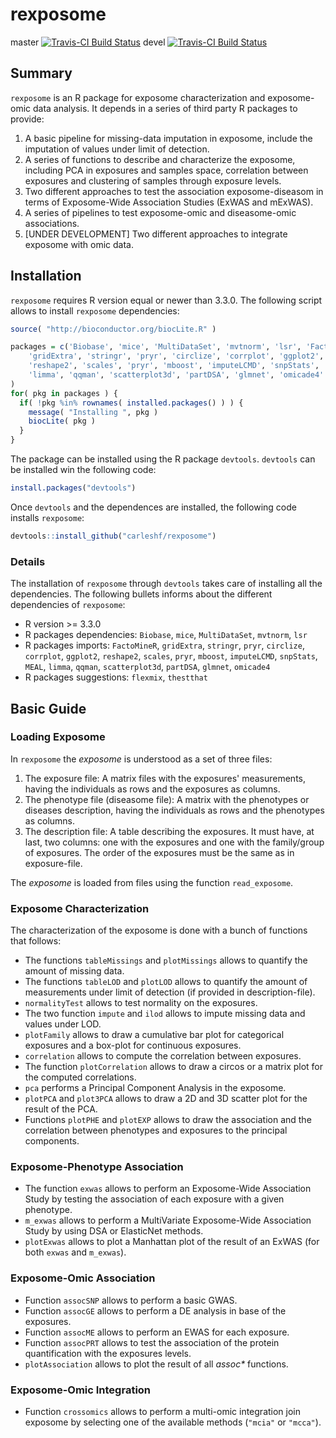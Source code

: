 # rexposome

master [![Travis-CI Build Status](https://travis-ci.org/carleshf/rexposome.svg?branch=master)](https://travis-ci.org/carleshf/rexposome) 
devel [![Travis-CI Build Status](https://travis-ci.org/carleshf/rexposome.svg?branch=devel)](https://travis-ci.org/carleshf/rexposome)

## Summary

`rexposome` is an R package for exposome characterization and exposome-omic data analysis. It depends in a series of third party R packages to provide:

  1. A basic pipeline for missing-data imputation in exposome, include the imputation of values under limit of detection.
  2. A series of functions to describe and characterize the exposome, including PCA in exposures and samples space, correlation between exposures and clustering of samples through exposure levels.
  3. Two different approaches to test the association exposome-diseasom in terms of Exposome-Wide Association Studies (ExWAS and mExWAS).
  4. A series of pipelines to test exposome-omic and diseasome-omic associations.
  5. [UNDER DEVELOPMENT] Two different approaches to integrate exposome with omic data.

## Installation

`rexposome` requires R version equal or newer than 3.3.0. The following script allows to install `rexposome` dependencies:

```r
source( "http://bioconductor.org/biocLite.R" )

packages = c('Biobase', 'mice', 'MultiDataSet', 'mvtnorm', 'lsr', 'FactoMineR',
    'gridExtra', 'stringr', 'pryr', 'circlize', 'corrplot', 'ggplot2', 
    'reshape2', 'scales', 'pryr', 'mboost', 'imputeLCMD', 'snpStats', 'MEAL', 
    'limma', 'qqman', 'scatterplot3d', 'partDSA', 'glmnet', 'omicade4'
)
for( pkg in packages ) {
  if( !pkg %in% rownames( installed.packages() ) ) {
    message( "Installing ", pkg )
    biocLite( pkg )
  }
}
```

The package can be installed using the R package `devtools`. `devtools` can be installed win the following code:

```r
install.packages("devtools")
```

Once `devtools` and the dependences are installed, the following code installs `rexposome`:

```r
devtools::install_github("carleshf/rexposome")
```

### Details

The installation of `rexposome` through `devtools` takes care of installing all the dependencies. The following bullets informs about the different dependencies of `rexposome`:

  * R version >= 3.3.0
  * R packages dependencies: `Biobase`, `mice`, `MultiDataSet`, `mvtnorm`, `lsr`
  * R packages imports: `FactoMineR`, `gridExtra`, `stringr`, `pryr`, `circlize`, `corrplot`, `ggplot2`, `reshape2`, `scales`, `pryr`, `mboost`, `imputeLCMD`, `snpStats`, `MEAL`, `limma`, `qqman`, `scatterplot3d`, `partDSA`, `glmnet`, `omicade4`
  * R packages suggestions: `flexmix`, `thestthat`

## Basic Guide

### Loading Exposome

In `rexposome` the _exposome_ is understood as a set of three files:

  1. The exposure file: A matrix files with the exposures' measurements, having the individuals as rows and the exposures as columns.
  2. The phenotype file (diseasome file): A matrix with the phenotypes or diseases description, having the individuals as rows and the phenotypes as columns.
  3. The description file: A table describing the exposures. It must have, at last, two columns: one with the exposures and one with the family/group of exposures. The order of the exposures must be the same as in exposure-file.

The _exposome_ is loaded from files using the function `read_exposome`.

### Exposome Characterization

The characterization of the exposome is done with a bunch of functions that follows:

  * The functions `tableMissings` and `plotMissings` allows to quantify the amount of missing data.
  * The functions `tableLOD` and `plotLOD` allows to quantify the amount of measurements under limit of detection (if provided in description-file).
  * `normalityTest` allows to test normality on the exposures.
  * The two function `impute` and `ilod` allows to impute missing data and values under LOD.
  * `plotFamily` allows to draw a cumulative bar plot for categorical exposures and a box-plot for continuous exposures.
  * `correlation` allows to compute the correlation between exposures.
  * The function `plotCorrelation` allows to draw a circos or a matrix plot for the computed correlations.
  * `pca` performs a Principal Component Analysis in the exposome.
  * `plotPCA` and `plot3PCA` allows to draw a 2D and 3D scatter plot for the result of the PCA.
  * Functions `plotPHE` and `plotEXP` allows to draw the association and the correlation between phenotypes and exposures to the principal components.

### Exposome-Phenotype Association

  * The function `exwas` allows to perform an Exposome-Wide Association Study by testing the association of each exposure with a given phenotype.
  * `m_exwas` allows to perform a MultiVariate Exposome-Wide Association Study by using DSA or ElasticNet methods.
  * `plotExwas` allows to plot a Manhattan plot of the result of an ExWAS (for both `exwas` and `m_exwas`).

### Exposome-Omic Association

  * Function `assocSNP` allows to perform a basic GWAS.
  * Function `assocGE` allows to perform a DE analysis in base of the exposures.
  * Function `assocME` allows to perform an EWAS for each exposure.
  * Function `assocPRT` allows to test the association of the protein quantification with the exposures levels.
  * `plotAssociation` allows to plot the result of all _assoc*_ functions.

### Exposome-Omic Integration

  * Function `crossomics` allows to perform a multi-omic integration join exposome by selecting one of the available methods (`"mcia"` or `"mcca"`).
